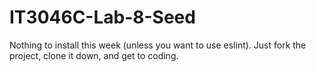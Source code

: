 # IT3046C-Lab-8-Seed

Nothing to install this week (unless you want to use eslint). Just fork the project, clone it down, and get to coding.
